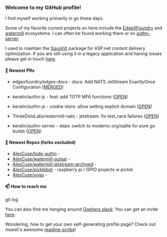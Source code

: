 ### Welcome to my GitHub profile!

I find myself working primarily in go these days.

Some of my favorite current projects on here include the [EdgeXFoundry](https://github.com/EdgeXFoundry) and [watermill](https://github.com/ThreeDotsLabs/watermill) ecosystems.  I can often be found working there or on [authn-server](https://github.com/keratin/authn-server).

I used to maintain the [SquishIt](https://nuget.org/packages/SquishIt) package for ASP.net content delivery optimization.  If you are still using it in a legacy application and having issues please get in touch [here](https://github.com/AlexCuse/SquishIt/issues).

#### 🔭 Newest PRs

- edgexfoundry/edgex-docs - docs: Add NATS JetStream ExactlyOnce Configuration ([MERGED](https://github.com/edgexfoundry/edgex-docs/pull/1311))

- keratin/authn-js - feat: add TOTP MFA functions ([OPEN](https://github.com/keratin/authn-js/pull/60))

- keratin/authn-js - cookie store: allow setting explicit domain ([OPEN](https://github.com/keratin/authn-js/pull/59))

- ThreeDotsLabs/watermill-nats - jetstream: fix test_race failures ([OPEN](https://github.com/ThreeDotsLabs/watermill-nats/pull/18))

- keratin/authn-server - deps: switch to modernc.org/sqlite for pure go builds ([OPEN](https://github.com/keratin/authn-server/pull/221))


#### 🌱 Newest Repos (forks excluded)

- [AlexCuse/todo-authn](https://github.com/AlexCuse/todo-authn) - 
- [AlexCuse/watermill-pulsar](https://github.com/AlexCuse/watermill-pulsar) - 
- [AlexCuse/watermill-jetstream-archived](https://github.com/AlexCuse/watermill-jetstream-archived) - 
- [AlexCuse/picklebot](https://github.com/AlexCuse/picklebot) - raspberry pi / GPIO projects w pickle
- [AlexCuse/yogo](https://github.com/AlexCuse/yogo) - 

#### 📫 How to reach me

git log

You can also find me hanging around [Gophers slack](https://gophers.slack.com/): You can get an invite [here](https://gophersinvite.herokuapp.com/).


Wondering, how to get your own self-generating profile page? 
Check out muesli's awesome [readme-scribe](https://github.com/muesli/readme-scribe)!
